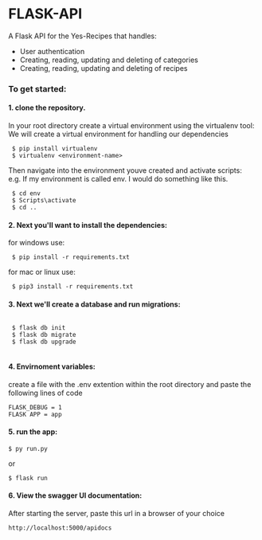 # FLASK-API

A Flask API for the Yes-Recipes that handles:

  * User authentication
  * Creating, reading, updating and deleting of categories
  * Creating, reading, updating and deleting of recipes
  
 ### To get started:
 #### 1. clone the repository.  
   In your root directory create a virtual environment using the virtualenv tool:  
   We will create a virtual environment for handling our dependencies  
   
   ```
    $ pip install virtualenv  
    $ virtualenv <environment-name>  
   ```  
   Then navigate into the environment youve created and activate scripts:    
    e.g. If my environment is called env. I would do something like this.  
    
   ```   
    $ cd env   
    $ Scripts\activate   
    $ cd ..   
   ```   
    
 #### 2. Next you'll want to install the dependencies:  
   
   for windows use:   
    
   ```
    $ pip install -r requirements.txt
   ```   
   for mac or linux use:   
    
   ```
    $ pip3 install -r requirements.txt
   ```   
   
 #### 3. Next we'll create a database and run migrations:  
   
   ```   
    
    $ flask db init    
    $ flask db migrate   
    $ flask db upgrade   
    
   ```    
  #### 4. Envirnoment variables:   
  
  create a file with the .env extention within the root directory and paste the following lines of code   
  ```
  FLASK_DEBUG = 1   
  FLASK APP = app
  ```   
  
  #### 5.  run the app:   
        
   ```  
   $ py run.py
   ```   
   or   
   ```
   $ flask run
   ```   
   #### 6. View the swagger UI documentation:   
   After starting the server, paste this url in a browser of your choice    
   ```
   http://localhost:5000/apidocs
   ```   
   
  
   
